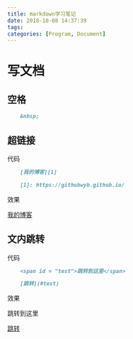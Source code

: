 ```yaml
---
title: markdown学习笔记
date: 2018-10-08 14:37:39
tags: 
categories: [Program, Document]
---
```


# 写文档

## 空格

```markdown
    &nbsp;
```

## 超链接

代码

```markdown
    [我的博客][1]

    [1]: https://githubwyb.github.io/
```

效果

[我的博客][1]

[1]: https://githubwyb.github.io/

## 文内跳转

代码

```markdown
    <span id = "test">跳转到这里</span>

    [跳转](#test)
```

效果

<span id = "test">跳转到这里</span>

[跳转](#test)